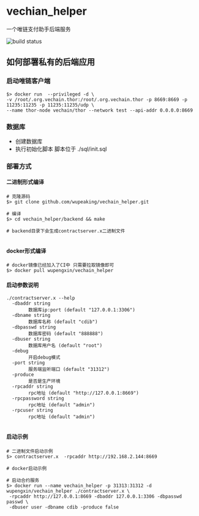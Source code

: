 # vechian_helper
一个唯链支付助手后端服务



![build status](https://travis-ci.com/wupeaking/CDIB.svg?token=hr2sptwtPB3qdtD9pcsz&branch=master)

## 如何部署私有的后端应用

### 启动唯链客户端

```shell
$> docker run  --privileged -d \
-v /root/.org.vechain.thor:/root/.org.vechain.thor -p 8669:8669 -p 11235:11235 -p 11235:11235/udp \
--name thor-node vechain/thor --network test --api-addr 0.0.0.0:8669
```

### 数据库
- 创建数据库 
- 执行初始化脚本 脚本位于 ./sql/init.sql

### 部署方式

#### 二进制形式编译

```shell
# 克隆源码 
$> git clone github.com/wupeaking/vechain_helper.git

# 编译
$> cd vechain_helper/backend && make

# backend目录下会生成contractserver.x二进制文件
        
```

#### docker形式编译

```shell
# docker镜像已经加入了CI中 只需要拉取镜像即可
$> docker pull wupengxin/vechain_helper
```    

#### 启动参数说明

```shell
./contractserver.x --help
  -dbaddr string
    	数据库ip:port (default "127.0.0.1:3306")
  -dbname string
    	数据库名称 (default "cdib")
  -dbpasswd string
    	数据库密码 (default "888888")
  -dbuser string
    	数据库用户名 (default "root")
  -debug
    	开启debug模式
  -port string
    	服务端监听端口 (default "31312")
  -produce
    	是否是生产环境
  -rpcaddr string
    	rpc地址 (default "http://127.0.0.1:8669")
  -rpcpassword string
    	rpc地址 (default "admin")
  -rpcuser string
    	rpc地址 (default "admin")
 
```

#### 启动示例
```shell
# 二进制文件启动示例
$> contractserver.x  -rpcaddr http://192.168.2.144:8669

# docker启动示例

# 启动合约服务
$> docker run --name vechain_helper -p 31313:31312 -d wupengxin/vechain_helper ./contractserver.x \
 -rpcaddr http://127.0.0.1:8669 -dbaddr 127.0.0.1:3306 -dbpasswd passwd \
 -dbuser user -dbname cdib -produce false 


```

